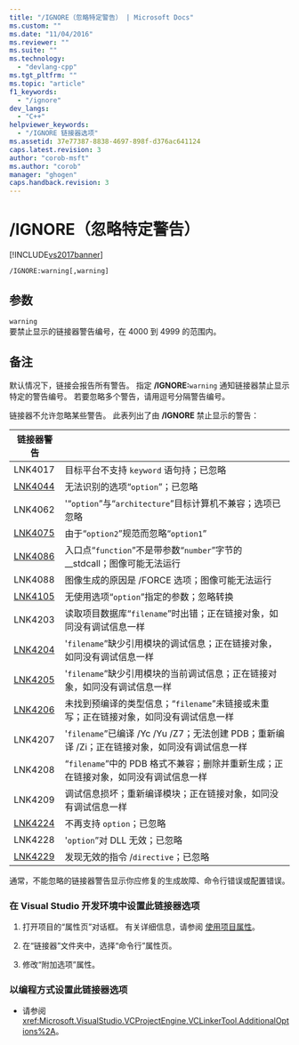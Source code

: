 ```yaml
---
title: "/IGNORE（忽略特定警告） | Microsoft Docs"
ms.custom: ""
ms.date: "11/04/2016"
ms.reviewer: ""
ms.suite: ""
ms.technology: 
  - "devlang-cpp"
ms.tgt_pltfrm: ""
ms.topic: "article"
f1_keywords: 
  - "/ignore"
dev_langs: 
  - "C++"
helpviewer_keywords: 
  - "/IGNORE 链接器选项"
ms.assetid: 37e77387-8838-4697-898f-d376ac641124
caps.latest.revision: 3
author: "corob-msft"
ms.author: "corob"
manager: "ghogen"
caps.handback.revision: 3
---
```

# /IGNORE（忽略特定警告）
[!INCLUDE[vs2017banner](../../assembler/inline/includes/vs2017banner.md)]

```  
/IGNORE:warning[,warning]  
```  
  
## 参数  
 `warning`  
 要禁止显示的链接器警告编号，在 4000 到 4999 的范围内。  
  
## 备注  
 默认情况下，链接会报告所有警告。  指定 **\/IGNORE:**`warning` 通知链接器禁止显示特定的警告编号。  若要忽略多个警告，请用逗号分隔警告编号。  
  
 链接器不允许忽略某些警告。  此表列出了由 **\/IGNORE** 禁止显示的警告：  
  
|链接器警告||  
|-----------|-|  
|LNK4017|目标平台不支持 `keyword` 语句持；已忽略|  
|[LNK4044](../../error-messages/tool-errors/linker-tools-warning-lnk4044.md)|无法识别的选项“`option`”；已忽略|  
|LNK4062|'“`option`”与“`architecture`”目标计算机不兼容；选项已忽略|  
|[LNK4075](../../error-messages/tool-errors/linker-tools-warning-lnk4075.md)|由于“`option2`”规范而忽略“`option1`”|  
|[LNK4086](../../error-messages/tool-errors/linker-tools-warning-lnk4086.md)|入口点“`function`”不是带参数“`number`”字节的 \_\_stdcall；图像可能无法运行|  
|LNK4088|图像生成的原因是 \/FORCE 选项；图像可能无法运行|  
|[LNK4105](../../error-messages/tool-errors/linker-tools-warning-lnk4105.md)|无使用选项“`option`”指定的参数；忽略转换|  
|LNK4203|读取项目数据库“`filename`”时出错；正在链接对象，如同没有调试信息一样|  
|[LNK4204](../../error-messages/tool-errors/linker-tools-warning-lnk4204.md)|'`filename`”缺少引用模块的调试信息；正在链接对象，如同没有调试信息一样|  
|[LNK4205](../../error-messages/tool-errors/linker-tools-warning-lnk4205.md)|'`filename`”缺少引用模块的当前调试信息；正在链接对象，如同没有调试信息一样|  
|[LNK4206](../../error-messages/tool-errors/linker-tools-warning-lnk4206.md)|未找到预编译的类型信息；“`filename`”未链接或未重写；正在链接对象，如同没有调试信息一样|  
|LNK4207|'`filename`”已编译 \/Yc \/Yu \/Z7；无法创建 PDB；重新编译 \/Zi；正在链接对象，如同没有调试信息一样|  
|LNK4208|“`filename`”中的 PDB 格式不兼容；删除并重新生成；正在链接对象，如同没有调试信息一样|  
|LNK4209|调试信息损坏；重新编译模块；正在链接对象，如同没有调试信息一样|  
|[LNK4224](../../error-messages/tool-errors/linker-tools-warning-lnk4224.md)|不再支持 `option`；已忽略|  
|LNK4228|'`option`”对 DLL 无效；已忽略|  
|[LNK4229](../../error-messages/tool-errors/linker-tools-warning-lnk4229.md)|发现无效的指令 \/`directive`；已忽略|  
  
 通常，不能忽略的链接器警告显示你应修复的生成故障、命令行错误或配置错误。  
  
### 在 Visual Studio 开发环境中设置此链接器选项  
  
1.  打开项目的“属性页”对话框。  有关详细信息，请参阅 [使用项目属性](../../ide/working-with-project-properties.md)。  
  
2.  在“链接器”文件夹中，选择“命令行”属性页。  
  
3.  修改“附加选项”属性。  
  
### 以编程方式设置此链接器选项  
  
-   请参阅 <xref:Microsoft.VisualStudio.VCProjectEngine.VCLinkerTool.AdditionalOptions%2A>。